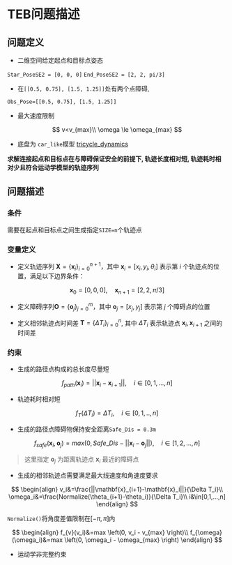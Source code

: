 # TEB问题描述

## 问题定义

- 二维空间给定起点和目标点姿态

`Star_PoseSE2 = [0, 0, 0]`
`End_PoseSE2 = [2, 2, pi/3]`

- 在`[[0.5, 0.75], [1.5, 1.25]]`处有两个点障碍,

`Obs_Pose=[[0.5, 0.75], [1.5, 1.25]]`

- 最大速度限制

$$
v<v_{max}\\
\omega \le \omega_{max}
$$

- 底盘为 `car_like`模型 [tricycle_dynamics](/Kinetics/tricycle_Kinetics.md)

**求解连接起点和目标点在与障碍保证安全的前提下, 轨迹长度相对短, 轨迹耗时相对少且符合运动学模型的轨迹序列**

## 问题描述

### 条件

需要在起点和目标点之间生成指定`SIZE=n`个轨迹点

### 变量定义

- 定义轨迹序列 $\mathbf{X} = \{ \mathbf{x}_i \}_{i=0}^{n+1}$，其中 $\mathbf{x}_i = [x_i, y_i, \theta_i]$ 表示第 $i$ 个轨迹点的位置，满足以下边界条件：

$$
\mathbf{x}_0 = [0, 0, 0], \quad \mathbf{x}_{n+1} = [2, 2, \pi/3]
$$

- 定义障碍序列$\mathbf{O}=\{\mathbf{o}_j \}_{j=0}^m$，其中 $\mathbf{o}_j = [x_j, y_j]$ 表示第 $j$ 个障碍点的位置

- 定义相邻轨迹点时间差 $\mathbf{T} = \{ \Delta T_i \}_{i=0}^{n}$, 其中 $\Delta T_i$ 表示轨迹点 $\mathbf{x}_i, \mathbf{x}_{i+1}$ 之间的时间差

### 约束

- 生成的路径点构成的总长度尽量短

$$
f_{path}(\mathbf{x}_i)=||\mathbf{x}_i-\mathbf{x}_{i+1}||,\quad i\in[0,1,...,n]
$$

- 轨迹耗时相对短

$$
f_{T}(\Delta T_i)=\Delta T_i,\quad i\in[0,1,..,n]
$$

- 生成的路径点障碍物保持安全距离`Safe_Dis = 0.3m`

$$
f_{safe}(\mathbf{x}_i, \mathbf{o}_j)=max \left( 0,Safe\_Dis-||\mathbf{x}_i - \mathbf{o}_j||\right),\quad i\in[1,2,...,n]
$$

> 这里指定 $\mathbf{o}_j$ 为距离轨迹点 $\mathbf{x}_i$ 最近的障碍点

- 生成的相邻轨迹点需要满足最大线速度和角速度要求

$$
\begin{align}
v_i&=\frac{||\mathbf{x}_{i+1}-\mathbf{x}_i||}{\Delta T_i}\\
\omega_i&=\frac{Normalize(\theta_{i+1}-\theta_i)}{\Delta T_i}\\
i&\in[0,1,...,n]
\end{align}
$$

`Normalize()`将角度差值限制在$[-\pi, \pi]$内

$$
\begin{align}
f_{v}(v_i)&=max \left(0, v_i - v_{max} \right)\\
f_{\omega}(\omega_i)&=max \left(0, \omega_i - \omega_{max} \right)
\end{align}
$$

- 运动学非完整约束
